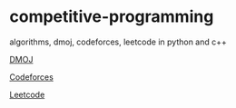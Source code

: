 # competitive-programming
algorithms, dmoj, codeforces, leetcode 
in python and c++

[DMOJ](https://dmoj.ca/user/advayc)

[Codeforces](https://codeforces.com/profile/advayc)

[Leetcode](https://leetcode.com/u/advayc)
